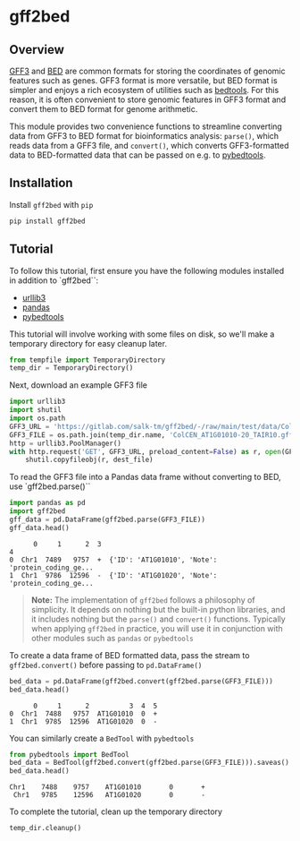 # gff2bed

## Overview

[GFF3](https://github.com/The-Sequence-Ontology/Specifications/blob/master/gff3.md) and [BED](https://bedtools.readthedocs.io/en/latest/content/general-usage.html) are common formats for storing the coordinates of genomic features such as genes. GFF3 format is more versatile, but BED format is simpler and enjoys a rich ecosystem of utilities such as [bedtools](https://bedtools.readthedocs.io/en/latest/index.html). For this reason, it is often convenient to store genomic features in GFF3 format and convert them to BED format for genome arithmetic.

This module provides two convenience functions to streamline converting data from GFF3 to BED format for bioinformatics analysis: `parse()`, which reads data from a GFF3 file, and `convert()`, which converts GFF3-formatted data to BED-formatted data that can be passed on e.g. to [pybedtools](https://daler.github.io/pybedtools/).

## Installation

Install `gff2bed` with `pip`

```sh
pip install gff2bed
```

## Tutorial

To follow this tutorial, first ensure you have the following modules installed
in addition to `gff2bed``:

- [urllib3](https://urllib3.readthedocs.io/en/stable/)
- [pandas](https://pandas.pydata.org/docs/)
- [pybedtools](https://daler.github.io/pybedtools/)

This tutorial will involve working with some files on disk, so we'll make a
temporary directory for easy cleanup later.

```python
from tempfile import TemporaryDirectory
temp_dir = TemporaryDirectory()
```
Next, download an example GFF3 file

```python
import urllib3
import shutil
import os.path
GFF3_URL = 'https://gitlab.com/salk-tm/gff2bed/-/raw/main/test/data/ColCEN_AT1G01010-20_TAIR10.gff3.gz'
GFF3_FILE = os.path.join(temp_dir.name, 'ColCEN_AT1G01010-20_TAIR10.gff3.gz')
http = urllib3.PoolManager()
with http.request('GET', GFF3_URL, preload_content=False) as r, open(GFF3_FILE, 'wb') as dest_file:
    shutil.copyfileobj(r, dest_file)
```

To read the GFF3 file into a Pandas data frame without converting to BED, use `gff2bed.parse()``

```python    
import pandas as pd
import gff2bed
gff_data = pd.DataFrame(gff2bed.parse(GFF3_FILE))
gff_data.head()
```

```
      0     1      2  3                                                  4
0  Chr1  7489   9757  +  {'ID': 'AT1G01010', 'Note': 'protein_coding_ge...
1  Chr1  9786  12596  -  {'ID': 'AT1G01020', 'Note': 'protein_coding_ge...
```

   > **Note:** The implementation of `gff2bed` follows a philosophy of simplicity. It depends on nothing but the built-in python libraries, and it includes nothing but the `parse()` and `convert()` functions. Typically when applying `gff2bed` in practice, you will use it in conjunction with other modules such as `pandas` or `pybedtools` 

To create a data frame of BED formatted data, pass the stream to `gff2bed.convert()` before passing to `pd.DataFrame()`

```python
bed_data = pd.DataFrame(gff2bed.convert(gff2bed.parse(GFF3_FILE)))
bed_data.head()
```

```
      0     1      2          3  4  5
0  Chr1  7488   9757  AT1G01010  0  +
1  Chr1  9785  12596  AT1G01020  0  -
```

You can similarly create a `BedTool` with `pybedtools`

```python
from pybedtools import BedTool
bed_data = BedTool(gff2bed.convert(gff2bed.parse(GFF3_FILE))).saveas()
bed_data.head()
```

```
Chr1    7488    9757    AT1G01010       0       +
 Chr1   9785    12596   AT1G01020       0       -
```

To complete the tutorial, clean up the temporary directory

```python
temp_dir.cleanup()
```
